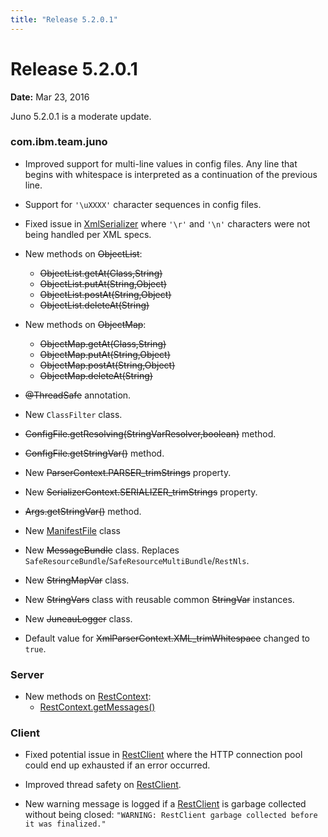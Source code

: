 ```yaml
---
title: "Release 5.2.0.1"
---
```


# Release 5.2.0.1

**Date:** Mar 23, 2016

Juno 5.2.0.1 is a moderate update.

### com.ibm.team.juno

- Improved support for multi-line values in config files.
  Any line that begins with whitespace is interpreted as a continuation of the previous line.

- Support for `'\uXXXX'` character sequences in config files.

- Fixed issue in <a href="/site/apidocs/org/apache/juneau/xml/XmlSerializer.html" target="_blank">XmlSerializer</a> where `'\r'` and `'\n'` characters were not being handled per XML specs.

- New methods on  ~~ObjectList~~:
  - ~~ObjectList.getAt(Class,String)~~
  - ~~ObjectList.putAt(String,Object)~~
  - ~~ObjectList.postAt(String,Object)~~
  - ~~ObjectList.deleteAt(String)~~

- New methods on  ~~ObjectMap~~:
  - ~~ObjectMap.getAt(Class,String)~~
  - ~~ObjectMap.putAt(String,Object)~~
  - ~~ObjectMap.postAt(String,Object)~~
  - ~~ObjectMap.deleteAt(String)~~

- ~~@ThreadSafe~~ annotation.

- New `ClassFilter` class.

- ~~ConfigFile.getResolving(StringVarResolver,boolean)~~ method.

- ~~ConfigFile.getStringVar()~~ method.

- New ~~ParserContext.PARSER_trimStrings~~ property.

- New ~~SerializerContext.SERIALIZER_trimStrings~~ property.

- ~~Args.getStringVar()~~ method.

- New <a href="/site/apidocs/org/apache/juneau/utils/ManifestFile.html" target="_blank">ManifestFile</a> class

- New ~~MessageBundle~~ class. Replaces `SafeResourceBundle`/`SafeResourceMultiBundle`/`RestNls`.

- New ~~StringMapVar~~ class.

- New ~~StringVars~~ class with reusable common  ~~StringVar~~ instances.

- New ~~JuneauLogger~~ class.

- Default value for ~~XmlParserContext.XML_trimWhitespace~~ changed to `true`.

### Server

- New methods on <a href="/site/apidocs/org/apache/juneau/rest/RestContext.html" target="_blank">RestContext</a>:
  - <a href="/site/apidocs/org/apache/juneau/rest/RestContext.html#getMessages()" target="_blank">RestContext.getMessages()</a>

### Client

- Fixed potential issue in <a href="/site/apidocs/org/apache/juneau/rest/client/RestClient.html" target="_blank">RestClient</a> where the HTTP connection pool could end up exhausted if an error occurred.

- Improved thread safety on <a href="/site/apidocs/org/apache/juneau/rest/client/RestClient.html" target="_blank">RestClient</a>.

- New warning message is logged if a <a href="/site/apidocs/org/apache/juneau/rest/client/RestClient.html" target="_blank">RestClient</a> is garbage collected without being closed:
  `"WARNING: RestClient garbage collected before it was finalized."`